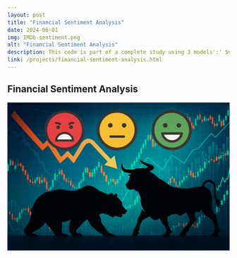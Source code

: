 ```yaml
---
layout: post
title: "Financial Sentiment Analysis"
date: 2024-06-01
img: IMDb-sentiment.png
alt: "Financial Sentiment Analysis"
description: This code is part of a complete study using 3 models':' Support Vector Machines, Multinomial Naive Bayes, and FinBERT.
link: /projects/financial-sentiment-analysis.html
---
```


<h2>Financial Sentiment Analysis</h2>

<a href="/projects/financial-sentiment-analysis.html" target="_blank">
  <img src="/img/portfolio/financial-sentiment.png" alt="Open PDF">
</a>
